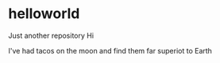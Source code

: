# helloworld
Just another repository
Hi 

I've had tacos on the moon and find them far superiot to Earth 
